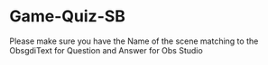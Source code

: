 # Game-Quiz-SB
Please make sure you have the Name of the scene matching to the ObsgdiText for  Question and Answer for Obs Studio 
